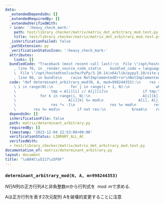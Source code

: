 ```yaml
---
data:
  _extendedDependsOn: []
  _extendedRequiredBy: []
  _extendedVerifiedWith:
  - icon: ':heavy_check_mark:'
    path: test/library_checker/matrix/matrix_det_arbitrary_mod.test.py
    title: test/library_checker/matrix/matrix_det_arbitrary_mod.test.py
  _isVerificationFailed: false
  _pathExtension: py
  _verificationStatusIcon: ':heavy_check_mark:'
  attributes:
    links: []
  bundledCode: "Traceback (most recent call last):\n  File \"/opt/hostedtoolcache/PyPy/3.10.14/x64/lib/pypy3.10/site-packages/onlinejudge_verify/documentation/build.py\"\
    , line 76, in _render_source_code_stat\n    bundled_code = language.bundle(\n\
    \  File \"/opt/hostedtoolcache/PyPy/3.10.14/x64/lib/pypy3.10/site-packages/onlinejudge_verify/languages/python.py\"\
    , line 96, in bundle\n    raise NotImplementedError\nNotImplementedError\n"
  code: "def determinant_arbitrary_mod(N, A, mod=998244353):\n    res = 1\n    for\
    \ i in range(N):\n        for j in range(i + 1, N):\n            while A[j][i]:\n\
    \                tmp = A[i][i] // A[j][i]\n                if tmp:\n         \
    \           for k in range(i, N):\n                        A[i][k] -= tmp * A[j][k]\n\
    \                        A[i][k] %= mod\n                A[i], A[j] = A[j], A[i]\n\
    \                res *= -1\n                res %= mod\n        res *= A[i][i]\n\
    \        res %= mod\n        if not res:\n            break\n    return res\n"
  dependsOn: []
  isVerificationFile: false
  path: matrix/determinant_arbitrary.py
  requiredBy: []
  timestamp: '2023-12-04 22:53:06+09:00'
  verificationStatus: LIBRARY_ALL_AC
  verifiedWith:
  - test/library_checker/matrix/matrix_det_arbitrary_mod.test.py
documentation_of: matrix/determinant_arbitrary.py
layout: document
title: "\u884C\u5217\u5F0F"
---
```


### `determinant_arbitrary_mod(N, A, m=998244353)`

$N$行$N$列の正方行列$A$と非負整数$m$から行列式を$\mod m$で求める.

Aは正方行列を表す2次元配列
Aを破壊的変更することに注意